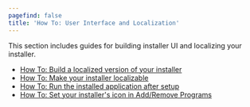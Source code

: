 ```yaml
---
pagefind: false
title: 'How To: User Interface and Localization'
---
```


This section includes guides for building installer UI and localizing your installer.

* [How To: Build a localized version of your installer](build_a_localized_version/)
* [How To: Make your installer localizable](make_installer_localizable/)
* [How To: Run the installed application after setup](run_program_after_install/)
* [How To: Set your installer's icon in Add/Remove Programs](configure_arp_appearance/)
